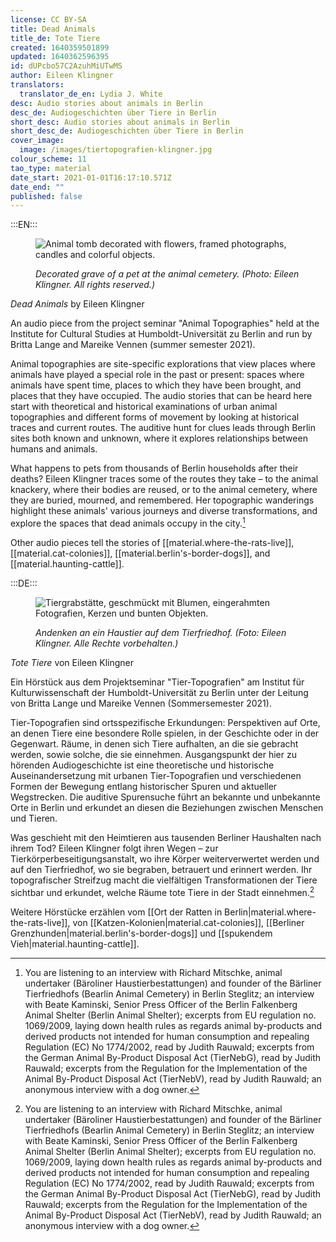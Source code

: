 ```yaml
---
license: CC BY-SA
title: Dead Animals
title_de: Tote Tiere
created: 1640359501899
updated: 1640362596395
id: dUPcbo57C2AzuhMiUTwMS
author: Eileen Klingner
translators:
  translator_de_en: Lydia J. White
desc: Audio stories about animals in Berlin
desc_de: Audiogeschichten über Tiere in Berlin
short_desc: Audio stories about animals in Berlin
short_desc_de: Audiogeschichten über Tiere in Berlin
cover_image:
  image: /images/tiertopografien-klingner.jpg
colour_scheme: 11
tao_type: material
date_start: 2021-01-01T16:17:10.571Z
date_end: ""
published: false
---
```


:::EN:::

<figure>

![Animal tomb decorated with flowers, framed photographs, candles and colorful objects.](/images/mv/tiertopografien-klingner.JPG)

<figcaption>

_Decorated grave of a pet at the animal cemetery. (Photo: Eileen Klingner. All rights reserved.)_

</figcaption>

</figure>

<sound file="/audio/Audiobeitrag_Klingner.mp3">_Dead Animals_ by Eileen Klingner</sound>

An audio piece from the project seminar "Animal Topographies" held at the Institute for Cultural Studies at Humboldt-Universität zu Berlin and run by Britta Lange and Mareike Vennen (summer semester 2021). 

Animal topographies are site-specific explorations that view places where animals have played a special role in the past or present: spaces where animals have spent time, places to which they have been brought, and places that they have occupied. The audio stories that can be heard here start with theoretical and historical examinations of urban animal topographies and different forms of movement by looking at historical traces and current routes. The auditive hunt for clues leads through Berlin sites both known and unknown, where it explores relationships between humans and animals.

What happens to pets from thousands of Berlin households after their deaths? Eileen Klingner traces some of the routes they take – to the animal knackery, where their bodies are reused, or to the animal cemetery, where they are buried, mourned, and remembered. Her topographic wanderings highlight these animals' various journeys and diverse transformations, and explore the spaces that dead animals occupy in the city.[^1]

Other audio pieces tell the stories of [[material.where-the-rats-live]], [[material.cat-colonies]], [[material.berlin's-border-dogs]], and [[material.haunting-cattle]].


[^1]: You are listening to an interview with Richard Mitschke, animal undertaker (Bäroliner Haustierbestattungen) and founder of the Bärliner Tierfriedhofs (Bearlin Animal Cemetery) in Berlin Steglitz; an interview with Beate Kaminski, Senior Press Officer of the Berlin Falkenberg Animal Shelter (Berlin Animal Shelter); excerpts from EU regulation no. 1069/2009, laying down health rules as regards animal by-products and derived products not intended for human consumption and repealing Regulation (EC) No 1774/2002, read by Judith Rauwald; excerpts from the German Animal By-Product Disposal Act (TierNebG), read by Judith Rauwald; excerpts from the Regulation for the Implementation of the Animal By-Product Disposal Act (TierNebV), read by Judith Rauwald; an anonymous interview with a dog owner.

:::DE:::

<figure>

![Tiergrabstätte, geschmückt mit Blumen, eingerahmten Fotografien, Kerzen und bunten Objekten.](images/mv/tiertopografien-klingner.JPG)

<figcaption>

_Andenken an ein Haustier auf dem Tierfriedhof. (Foto: Eileen Klingner. Alle Rechte vorbehalten.)_

</figcaption>

</figure>

<sound file="/audio/Audiobeitrag_Klingner.mp3">_Tote Tiere_ von Eileen Klingner</sound>

Ein Hörstück aus dem Projektseminar "Tier-Topografien" am Institut für Kulturwissenschaft der Humboldt-Universität zu Berlin unter der Leitung von Britta Lange und Mareike Vennen (Sommersemester 2021). 

Tier-Topografien sind ortsspezifische Erkundungen: Perspektiven auf Orte, an denen Tiere eine besondere Rolle spielen, in der Geschichte oder in der Gegenwart. Räume, in denen sich Tiere aufhalten, an die sie gebracht werden, sowie solche, die sie einnehmen. Ausgangspunkt der hier zu hörenden Audiogeschichte ist eine theoretische und historische Auseinandersetzung mit urbanen Tier-Topografien und verschiedenen Formen der Bewegung entlang historischer Spuren und aktueller Wegstrecken. Die auditive Spurensuche führt an bekannte und unbekannte Orte in Berlin und erkundet an diesen die Beziehungen zwischen Menschen und Tieren.

Was geschieht mit den Heimtieren aus tausenden Berliner Haushalten nach ihrem Tod? Eileen Klingner folgt ihren Wegen – zur Tierkörperbeseitigungsanstalt, wo ihre Körper weiterverwertet werden und auf den Tierfriedhof, wo sie begraben, betrauert und erinnert werden. Ihr topografischer Streifzug macht die vielfältigen Transformationen der Tiere sichtbar und erkundet, welche Räume tote Tiere in der Stadt einnehmen.[^1]

Weitere Hörstücke erzählen vom [[Ort der Ratten in Berlin|material.where-the-rats-live]], von [[Katzen-Kolonien|material.cat-colonies]], [[Berliner Grenzhunden|material.berlin's-border-dogs]] und [[spukendem Vieh|material.haunting-cattle]].

[^1]: Sie hören: Interview mit Richard Mitschke, Tierbestatter (Bäroliner Haustierbestattungen) und Gründer des Bärliner Tierfriedhofs in Berlin Steglitz; Interview mit Beate Kaminski, Sen. Pressereferentin des Tierheims Berlin Falkenberg (Tierschutzverein für Berlin); Auszüge aus der EU-Verordnung Nr. 1069/2009 mit Hygienevorschriften für nicht für den menschlichen Verzehr bestimmte tierische Nebenprodukte und zur Aufhebung der Verordnung (EG) Nr. 1774/2002, gesprochen von Judith Rauwald; Auszüge aus dem Tierische Nebenprodukte-Beseitigungsgesetzes (TierNebG), gesprochen von Judith Rauwald; Auszüge aus der Verordnung zur Durchführung des Tierische Nebenprodukte-Beseitigungsgesetzes (TierNebV), gesprochen von Judith Rauwald; Anonymes Interview mit einem Hundebesitzer.

